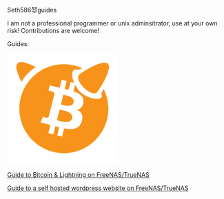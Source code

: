 Seth586😈guides

I am not a professional programmer or unix adminsitrator, use at your own risk!
Contributions are welcome!

Guides:

![BitcoinBSD](bitcoin/images/BTCBSDsmall.png) 

[Guide to ₿itcoin & Lightning️ on FreeNAS/TrueNAS](FreeNAS/bitcoin/README.md)

[Guide to a self hosted wordpress website on FreeNAS/TrueNAS](FreeNAS/webserver/README.md)
